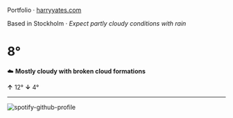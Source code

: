 Portfolio · [harryyates.com](https://harryyates.com)

<!-- WEATHER_START -->
Based in Stockholm · *Expect partly cloudy conditions with rain*

# 8°
☁️ **Mostly cloudy with broken cloud formations**

**↑** 12° **↓** 4°

---
<!-- WEATHER_END -->

<p align="left">
  <a>
    <img src="https://spotify-github-profile.kittinanx.com/api/view?uid=bigbello&cover_image=true&theme=natemoo-re&show_offline=true&background_color=121212&interchange=false&bar_color=53b14f&bar_color_cover=false" alt="spotify-github-profile">
  </a>
</p>